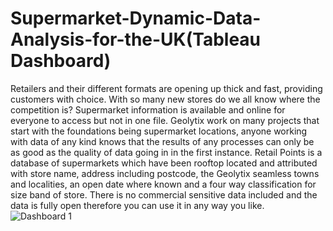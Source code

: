 # Supermarket-Dynamic-Data-Analysis-for-the-UK(Tableau Dashboard)
Retailers and their different formats are opening up thick and fast, providing customers with
choice. With so many new stores do we all know where the competition is? Supermarket
information is available and online for everyone to access but not in one file.
Geolytix work on many projects that start with the foundations being supermarket locations,
anyone working with data of any kind knows that the results of any processes can only be as
good as the quality of data going in in the first instance.
Retail Points is a database of supermarkets which have been rooftop located and attributed
with store name, address including postcode, the Geolytix seamless towns and localities, an
open date where known and a four way classification for size band of store. There is no
commercial sensitive data included and the data is fully open therefore you can use it in any
way you like.
![Dashboard 1](https://github.com/user-attachments/assets/b3d6e2c7-a46d-4357-9afe-fc3c181c1ba3)
